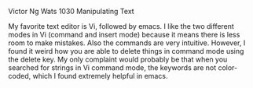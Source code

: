 Victor Ng
Wats 1030
Manipulating Text

My favorite text editor is Vi, followed by emacs. I like the two different modes in Vi (command and insert mode) because it means there is less room to make mistakes. Also the commands are very intuitive. However, I found it weird how you are able to delete things in command mode using the delete key. My only complaint would probably be that when you searched for strings in Vi command mode, the keywords are not color-coded, which I found extremely helpful in emacs.
